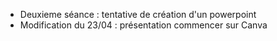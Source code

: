 - Deuxieme séance : tentative de création d'un powerpoint 
- Modification du 23/04 : présentation commencer sur Canva
